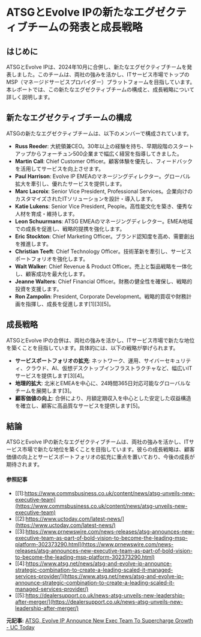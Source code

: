 # ATSGとEvolve IPの新たなエグゼクティブチームの発表と成長戦略

## はじめに

ATSGとEvolve IPは、2024年10月に合併し、新たなエグゼクティブチームを発表しました。このチームは、両社の強みを活かし、ITサービス市場でトップのMSP（マネージドサービスプロバイダー）プラットフォームを目指しています。本レポートでは、この新たなエグゼクティブチームの構成と、成長戦略について詳しく説明します。

## 新たなエグゼクティブチームの構成

ATSGの新たなエグゼクティブチームは、以下のメンバーで構成されています。

- **Russ Reeder**: 大統領兼CEO。30年以上の経験を持ち、早期段階のスタートアップからフォーチュン500企業まで幅広く経営を指導してきました。
- **Martin Call**: Chief Customer Officer。顧客体験を優先し、フィードバックを活用してサービスを向上させます。
- **Paul Harrison**: Evolve IP EMEAのマネージングディレクター。グローバル拡大を牽引し、優れたサービスを提供します。
- **Marc Lacroix**: Senior Vice President, Professional Services。企業向けのカスタマイズされたITソリューションを設計・導入します。
- **Katie Lukens**: Senior Vice President, People。高性能文化を築き、優秀な人材を育成・維持します。
- **Leon Schuurmans**: ATSG EMEAのマネージングディレクター。EMEA地域での成長を促進し、戦略的提携を強化します。
- **Eric Stockton**: Chief Marketing Officer。ブランド認知度を高め、需要創出を推進します。
- **Christian Teeft**: Chief Technology Officer。技術革新を牽引し、サービスポートフォリオを強化します。
- **Walt Walker**: Chief Revenue & Product Officer。売上と製品戦略を一体化し、顧客成功を最大化します。
- **Jeanne Walters**: Chief Financial Officer。財務の健全性を確保し、戦略的投資を支援します。
- **Ron Zampolin**: President, Corporate Development。戦略的買収や財務計画を指揮し、成長を促進します[1][3][5]。

## 成長戦略

ATSGとEvolve IPの合併は、両社の強みを活かし、ITサービス市場で新たな地位を築くことを目指しています。具体的には、以下の戦略が挙げられます。

- **サービスポートフォリオの拡充**: ネットワーク、運用、サイバーセキュリティ、クラウド、AI、仮想デスクトップインフラストラクチャなど、幅広いITサービスを提供します[3][4]。
- **地理的拡大**: 北米とEMEAを中心に、24時間365日対応可能なグローバルなチームを展開します[3]。
- **顧客価値の向上**: 合併により、月額定期収入を中心とした安定した収益構造を確立し、顧客に高品質なサービスを提供します[5]。

## 結論

ATSGとEvolve IPの新たなエグゼクティブチームは、両社の強みを活かし、ITサービス市場で新たな地位を築くことを目指しています。彼らの成長戦略は、顧客価値の向上とサービスポートフォリオの拡充に重点を置いており、今後の成長が期待されます。

#### 参照記事
- [[1]:https://www.commsbusiness.co.uk/content/news/atsg-unveils-new-executive-team](https://www.commsbusiness.co.uk/content/news/atsg-unveils-new-executive-team)
- [[2]:https://www.uctoday.com/latest-news/](https://www.uctoday.com/latest-news/)
- [[3]:https://www.prnewswire.com/news-releases/atsg-announces-new-executive-team-as-part-of-bold-vision-to-become-the-leading-msp-platform-302373290.html](https://www.prnewswire.com/news-releases/atsg-announces-new-executive-team-as-part-of-bold-vision-to-become-the-leading-msp-platform-302373290.html)
- [[4]:https://www.atsg.net/news/atsg-and-evolve-ip-announce-strategic-combination-to-create-a-leading-scaled-it-managed-services-provider/](https://www.atsg.net/news/atsg-and-evolve-ip-announce-strategic-combination-to-create-a-leading-scaled-it-managed-services-provider/)
- [[5]:https://dealersupport.co.uk/news-atsg-unveils-new-leadership-after-merger/](https://dealersupport.co.uk/news-atsg-unveils-new-leadership-after-merger/)


**元記事:** [ATSG, Evolve IP Announce New Exec Team To Supercharge Growth - UC Today](https://www.uctoday.com/unified-communications/atsg-evolve-ip-announce-new-exec-team-to-supercharge-growth/)